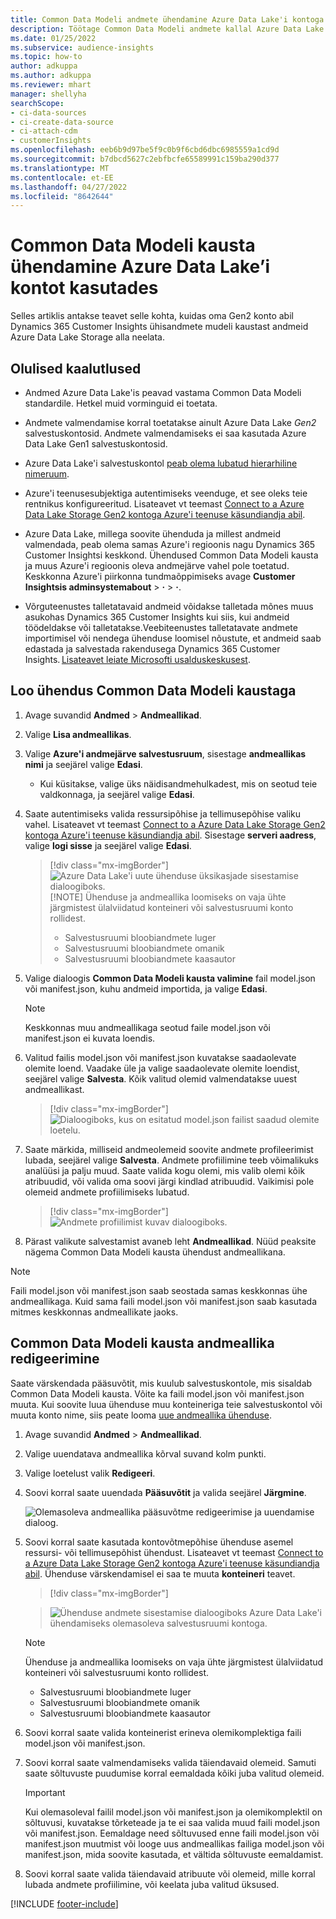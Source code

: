 ```yaml
---
title: Common Data Modeli andmete ühendamine Azure Data Lake'i kontoga
description: Töötage Common Data Modeli andmete kallal Azure Data Lake Storage'i abil.
ms.date: 01/25/2022
ms.subservice: audience-insights
ms.topic: how-to
author: adkuppa
ms.author: adkuppa
ms.reviewer: mhart
manager: shellyha
searchScope:
- ci-data-sources
- ci-create-data-source
- ci-attach-cdm
- customerInsights
ms.openlocfilehash: eeb6b9d97be5f9c0b9f6cbd6dbc6985559a1cd9d
ms.sourcegitcommit: b7dbcd5627c2ebfbcfe65589991c159ba290d377
ms.translationtype: MT
ms.contentlocale: et-EE
ms.lasthandoff: 04/27/2022
ms.locfileid: "8642644"
---
```

# <a name="connect-to-a-common-data-model-folder-using-an-azure-data-lake-account"></a>Common Data Modeli kausta ühendamine Azure Data Lake’i kontot kasutades

Selles artiklis antakse teavet selle kohta, kuidas oma Gen2 konto abil Dynamics 365 Customer Insights ühisandmete mudeli kaustast andmeid Azure Data Lake Storage alla neelata.

## <a name="important-considerations"></a>Olulised kaalutlused

- Andmed Azure Data Lake'is peavad vastama Common Data Modeli standardile. Hetkel muid vorminguid ei toetata.

- Andmete valmendamise korral toetatakse ainult Azure Data Lake *Gen2* salvestuskontosid. Andmete valmendamiseks ei saa kasutada Azure Data Lake Gen1 salvestuskontosid.

- Azure Data Lake'i salvestuskontol [peab olema lubatud hierarhiline nimeruum](/azure/storage/blobs/data-lake-storage-namespace).

- Azure'i teenusesubjektiga autentimiseks veenduge, et see oleks teie rentnikus konfigureeritud. Lisateavet vt teemast [Connect to a Azure Data Lake Storage Gen2 kontoga Azure'i teenuse käsundiandja abil](connect-service-principal.md).

- Azure Data Lake, millega soovite ühenduda ja millest andmeid valmendada, peab olema samas Azure'i regioonis nagu Dynamics 365 Customer Insightsi keskkond. Ühendused Common Data Modeli kausta ja muus Azure'i regioonis oleva andmejärve vahel pole toetatud. Keskkonna Azure'i piirkonna tundmaõppimiseks avage **Customer Insightsis adminsystemabout** > **·** > **·**.

- Võrguteenustes talletatavaid andmeid võidakse talletada mõnes muus asukohas Dynamics 365 Customer Insights kui siis, kui andmeid töödeldakse või talletatakse.Veebiteenustes talletatavate andmete importimisel või nendega ühenduse loomisel nõustute, et andmeid saab edastada ja salvestada rakendusega Dynamics 365 Customer Insights. [Lisateavet leiate Microsofti usalduskeskusest](https://www.microsoft.com/trust-center).

## <a name="connect-to-a-common-data-model-folder"></a>Loo ühendus Common Data Modeli kaustaga

1. Avage suvandid **Andmed** > **Andmeallikad**.

1. Valige **Lisa andmeallikas**.

1. Valige **Azure'i andmejärve salvestusruum**, sisestage **andmeallikas nimi** ja seejärel valige **Edasi**.

   - Kui küsitakse, valige üks näidisandmehulkadest, mis on seotud teie valdkonnaga, ja seejärel valige **Edasi**. 

1. Saate autentimiseks valida ressursipõhise ja tellimusepõhise valiku vahel. Lisateavet vt teemast [Connect to a Azure Data Lake Storage Gen2 kontoga Azure'i teenuse käsundiandja abil](connect-service-principal.md). Sisestage **serveri aadress**, valige **logi sisse** ja seejärel valige **Edasi**.
   > [!div class="mx-imgBorder"]
   > ![Azure Data Lake'i uute ühenduse üksikasjade sisestamise dialoogiboks.](media/enter-new-storage-details.png)
   > [!NOTE]
   > Ühenduse ja andmeallika loomiseks on vaja ühte järgmistest ülalviidatud konteineri või salvestusruumi konto rollidest.
   >  - Salvestusruumi bloobiandmete luger
   >  - Salvestusruumi bloobiandmete omanik
   >  - Salvestusruumi bloobiandmete kaasautor

1. Valige dialoogis **Common Data Modeli kausta valimine** fail model.json või manifest.json, kuhu andmeid importida, ja valige **Edasi**.
   > [!NOTE]
   > Keskkonnas muu andmeallikaga seotud faile model.json või manifest.json ei kuvata loendis.

1. Valitud failis model.json või manifest.json kuvatakse saadaolevate olemite loend. Vaadake üle ja valige saadaolevate olemite loendist, seejärel valige **Salvesta**. Kõik valitud olemid valmendatakse uuest andmeallikast.
   > [!div class="mx-imgBorder"]
   > ![Dialoogiboks, kus on esitatud model.json failist saadud olemite loetelu.](media/review-entities.png)

8. Saate märkida, milliseid andmeolemeid soovite andmete profileerimist lubada, seejärel valige **Salvesta**. Andmete profiilimine teeb võimalikuks analüüsi ja palju muud. Saate valida kogu olemi, mis valib olemi kõik atribuudid, või valida oma soovi järgi kindlad atribuudid. Vaikimisi pole olemeid andmete profiilimiseks lubatud.
   > [!div class="mx-imgBorder"]
   > ![Andmete profiilimist kuvav dialoogiboks.](media/dataprofiling-entities.png)

9. Pärast valikute salvestamist avaneb leht **Andmeallikad**. Nüüd peaksite nägema Common Data Modeli kausta ühendust andmeallikana.

> [!NOTE]
> Faili model.json või manifest.json saab seostada samas keskkonnas ühe andmeallikaga. Kuid sama faili model.json või manifest.json saab kasutada mitmes keskkonnas andmeallikate jaoks.

## <a name="edit-a-common-data-model-folder-data-source"></a>Common Data Modeli kausta andmeallika redigeerimine

Saate värskendada pääsuvõtit, mis kuulub salvestuskontole, mis sisaldab Common Data Modeli kausta. Võite ka faili model.json või manifest.json muuta. Kui soovite luua ühenduse muu konteineriga teie salvestuskontol või muuta konto nime, siis peate looma [uue andmeallika ühenduse](#connect-to-a-common-data-model-folder).

1. Avage suvandid **Andmed** > **Andmeallikad**.

2. Valige uuendatava andmeallika kõrval suvand kolm punkti.

3. Valige loetelust valik **Redigeeri**.

4. Soovi korral saate uuendada **Pääsuvõtit** ja valida seejärel **Järgmine**.

   ![Olemasoleva andmeallika pääsuvõtme redigeerimise ja uuendamise dialoog.](media/edit-access-key.png)

5. Soovi korral saate kasutada kontovõtmepõhise ühenduse asemel ressursi- või tellimusepõhist ühendust. Lisateavet vt teemast [Connect to a Azure Data Lake Storage Gen2 kontoga Azure'i teenuse käsundiandja abil](connect-service-principal.md). Ühenduse värskendamisel ei saa te muuta **konteineri** teavet.
   > [!div class="mx-imgBorder"]

   > ![Ühenduse andmete sisestamise dialoogiboks Azure Data Lake'i ühendamiseks olemasoleva salvestusruumi kontoga.](media/enter-existing-storage-details.png)

   > [!NOTE]
   > Ühenduse ja andmeallika loomiseks on vaja ühte järgmistest ülalviidatud konteineri või salvestusruumi konto rollidest.
   >  - Salvestusruumi bloobiandmete luger
   >  - Salvestusruumi bloobiandmete omanik
   >  - Salvestusruumi bloobiandmete kaasautor


6. Soovi korral saate valida konteinerist erineva olemikomplektiga faili model.json või manifest.json.

7. Soovi korral saate valmendamiseks valida täiendavaid olemeid. Samuti saate sõltuvuste puudumise korral eemaldada kõiki juba valitud olemeid.

   > [!IMPORTANT]
   > Kui olemasoleval failil model.json või manifest.json ja olemikomplektil on sõltuvusi, kuvatakse tõrketeade ja te ei saa valida muud faili model.json või manifest.json. Eemaldage need sõltuvused enne faili model.json või manifest.json muutmist või looge uus andmeallikas failiga model.json või manifest.json, mida soovite kasutada, et vältida sõltuvuste eemaldamist.

8. Soovi korral saate valida täiendavaid atribuute või olemeid, mille korral lubada andmete profiilimine, või keelata juba valitud üksused.   


[!INCLUDE [footer-include](includes/footer-banner.md)]
